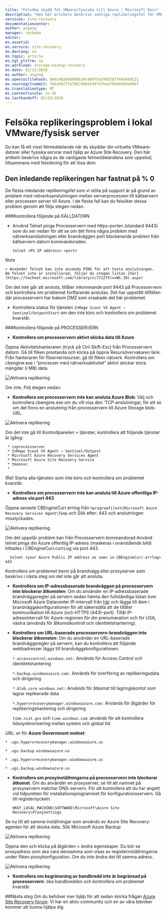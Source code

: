 ```yaml
---
title: "Felsöka skydd fel VMware/fysiska till Azure | Microsoft Docs"
description: "Den här artikeln beskrivs vanliga replikeringsfel för VMware-dator och felsöka dem."
services: site-recovery
documentationcenter: 
author: asgang
manager: rochakm
editor: 
ms.assetid: 
ms.service: site-recovery
ms.devlang: na
ms.topic: article
ms.tgt_pltfrm: na
ms.workload: storage-backup-recovery
ms.date: 02/22/2018
ms.author: asgang
ms.openlocfilehash: 9e0c602646009b20c8d4f8a29d55b7f44a089131
ms.sourcegitcommit: fbba5027fa76674b64294f47baef85b669de04b7
ms.translationtype: MT
ms.contentlocale: sv-SE
ms.lasthandoff: 02/24/2018
---
```

# <a name="troubleshoot-on-premises-vmwarephysical-server-replication-issues"></a>Felsöka replikeringsproblem i lokal VMware/fysisk server
Du kan få ett visst felmeddelande när du skyddar din virtuella VMware-datorer eller fysiska servrar med hjälp av Azure Site Recovery. Den här artikeln beskrivs några av de vanligaste felmeddelandena som uppstod, tillsammans med felsökning för att lösa dem.


## <a name="initial-replication-is-stuck-at-0"></a>Den inledande replikeringen har fastnat på % 0
De flesta inledande replikeringsfel som vi stöta på support är på grund av problem med nätverksanslutningen mellan serverprocessen till källservern eller processen server till Azure.
I de flesta fall kan du felsöker dessa problem genom att följa stegen nedan.

###<a name="check-the-following-on-source-machine"></a>Kontrollera följande på KÄLLDATORN
* Använd Telnet pinga Processervern med https-porten (standard 9443) som du ser nedan för att se om det finns några problem med nätverksanslutningen eller brandväggen port blockerande problem från källservern datorn kommandoraden.

    `telnet <PS IP address> <port>`
> [!NOTE]
    > Använder Telnet kan inte använda PING för att testa anslutningen.  Om Telnet inte är installerad, följer du stegen listan [här](https://technet.microsoft.com/library/cc771275(v=WS.10).aspx)

Om det inte går att ansluta, tillåter inkommande port 9443 på Processervern och kontrollera om problemet fortfarande avslutas. Det har uppstått tillfällen där processervern har bakom DMZ som orsakade det här problemet.

* Kontrollera status för tjänsten `InMage Scout VX Agent – Sentinel/OutpostStart` om den inte körs och kontrollera om problemet kvarstår.   

###<a name="check-the-following-on-process-server"></a>Kontrollera följande på PROCESSERVERN

* **Kontrollera om processervern aktivt skicka data till Azure**

Öppna Aktivitetshanteraren (tryck på Ctrl-Skift-Esc) från Processervern datorn. Gå till fliken prestanda och klicka på öppna Resursövervakaren länk. Från hanteraren för filserverresurser, gå till fliken nätverk. Kontrollera om cbengine.exe i ”processer med nätverksaktivitet” aktivt skickar stora mängder (i MB) data.

![Aktivera replikering](./media/site-recovery-protection-common-errors/cbengine.png)

Om inte, Följ stegen nedan:

* **Kontrollera om processervern inte kan ansluta Azure Blob**: Välj och kontrollera cbengine.exe om du vill visa den 'TCP-anslutningar, för att se om det finns en anslutning från processervern till Azure Storage blob-URL.

![Aktivera replikering](./media/site-recovery-protection-common-errors/rmonitor.png)

Om det inte gå till Kontrollpanelen > tjänster, kontrollera att följande tjänster är igång:

     * cxprocessserver
     * InMage Scout VX Agent – Sentinel/Outpost
     * Microsoft Azure Recovery Services Agent
     * Microsoft Azure Site Recovery Service
     * tmansvc
     *
(Re) Starta alla-tjänsten som inte körs och kontrollera om problemet kvarstår.

* **Kontrollera om processervern inte kan ansluta till Azure offentliga IP-adress via port 443**

Öppna senaste CBEngineCurr.errlog från `%programfiles%\Microsoft Azure Recovery Services Agent\Temp` och Sök efter: 443 och anslutningen misslyckades.

![Aktivera replikering](./media/site-recovery-protection-common-errors/logdetails1.png)

Om det uppstår problem kan från Processervern kommandorad Använd telnet pinga din Azure offentlig IP-adress (maskeras i ovanstående bild) hittades i CBEngineCurr.currLog via port 443.

      telnet <your Azure Public IP address as seen in CBEngineCurr.errlog>  443
Kontrollera om problemet beror på brandvägg eller proxyserver som beskrivs i nästa steg om det inte går att ansluta.


* **Kontrollera om IP-adressbaserade brandväggen på processervern inte blockerar åtkomsten**: Om du använder en IP-adressbaserade brandväggsregler på servern sedan hämta den fullständiga listan över Microsoft Azure Datacenter IP-intervall från [här](https://www.microsoft.com/download/details.aspx?id=41653) och lägga till dem i brandväggskonfigurationen för att säkerställa att de tillåter kommunikation till Azure (och HTTPS (443)-port).  Tillåt IP-adressintervall för Azure-regionen för din prenumeration och för USA, västra (används för åtkomstkontroll och identitetshantering).

* **Kontrollera om URL-baserade processervern-brandväggen inte blockerar åtkomsten**: Om du använder en URL-baserade brandväggsregler på servern, kan du kontrollera att följande webbadresser läggs till brandväggskonfigurationen.

  `*.accesscontrol.windows.net:` Används för Access Control och identitetshantering

  `*.backup.windowsazure.com:` Används för överföring av replikeringsdata och dirigering

  `*.blob.core.windows.net:` Används för åtkomst till lagringskontot som lagrar replikerade data

  `*.hypervrecoverymanager.windowsazure.com:` Används för åtgärder för replikeringshantering och dirigering

  `time.nist.gov` och `time.windows.com`: används för att kontrollera tidssynkronisering mellan system och global tid.

URL: er för **Azure Government molnet**:

`* .ugv.hypervrecoverymanager.windowsazure.us`

`* .ugv.backup.windowsazure.us`

`* .ugi.hypervrecoverymanager.windowsazure.us`

`* .ugi.backup.windowsazure.us`

* **Kontrollera om proxyinställningarna på processervern inte blockerar åtkomst**.  Om du använder en proxyserver, se till att namnet på proxyservern matchar DNS-servern.
För att kontrollera att du har angett vid tidpunkten för installationsprogrammet för konfigurationsservern. Gå till registernyckeln

    `HKEY_LOCAL_MACHINE\SOFTWARE\Microsoft\Azure Site Recovery\ProxySettings`

Se nu till att samma inställningar som används av Azure Site Recovery-agenten för att skicka data.
Sök Microsoft Azure Backup

![Aktivera replikering](./media/site-recovery-protection-common-errors/mab.png)

Öppna den och klicka på åtgärden > ändra egenskaper. Du bör se proxyadress som ska vara densamma som visas av registerinställningarna under fliken proxykonfiguration. Om du inte ändra det till samma adress.

![Aktivera replikering](./media/site-recovery-protection-common-errors/mabproxy.png)

* **Kontrollera om begränsning av bandbredd inte är begränsad på processervern**: öka bandbredden och kontrollera om problemet kvarstår.

##<a name="next-steps"></a>Nästa steg
Om du behöver mer hjälp för att sedan skicka frågan [Azure Site Recovery-forum](https://social.msdn.microsoft.com/Forums/azure/home?forum=hypervrecovmgr). Vi har en aktiv community och en av våra tekniker kommer att kunna hjälpa dig.
